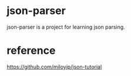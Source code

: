 # json-parser
json-parser is a project for learning json parsing.
# reference
https://github.com/miloyip/json-tutorial
